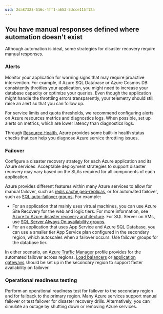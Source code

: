 ```yaml
---
uid: 2da87328-516c-4ff1-a653-3dcce115f12a
---
```

## You have manual responses defined where automation doesn't exist

<div class="alert is-warning"><p></p></div>

Although automation is ideal, some strategies for disaster recovery require manual responses.

### Alerts

Monitor your application for warning signs that may require proactive intervention. For example, if Azure SQL Database or Azure Cosmos DB consistently throttles your application, you might need to increase your database capacity or optimize your queries. Even though the application might handle the throttling errors transparently, your telemetry should still raise an alert so that you can follow up.

For service limits and quota thresholds, we recommend configuring alerts on Azure resources metrics and diagnostics logs. When possible, set up alerts on metrics, which are lower latency than diagnostics logs.

Through [Resource Health](/azure/service-health/resource-health-checks-resource-types), Azure provides some built-in health status checks that can help you diagnose Azure service throttling issues.

### Failover

Configure a disaster recovery strategy for each Azure application and its Azure services. Acceptable deployment strategies to support disaster recovery may vary based on the SLAs required for all components of each application.  

Azure provides different features within many Azure services to allow for manual failover, such as [redis cache geo-replicas](/azure/azure-cache-for-redis/cache-how-to-geo-replication), or for automated failover, such as [SQL auto-failover groups](/azure/sql-database/sql-database-auto-failover-group). For example:

- For an application that mainly uses virtual machines, you can use Azure Site Recovery for the web and logic tiers. For more information, see [Azure to Azure disaster recovery architecture](/azure/site-recovery/azure-to-azure-architecture). For SQL Server on VMs, use [SQL Server Always On availability groups](/azure/virtual-machines/windows/sql/virtual-machines-windows-portal-sql-availability-group-dr).
- For an application that uses App Service and Azure SQL Database, you can use a smaller tier App Service plan configured in the secondary region, which autoscales when a failover occurs. Use failover groups for the database tier.

In either scenario, an [Azure Traffic Manager](/azure/traffic-manager/traffic-manager-overview) profile provides for the automated failover across regions. [Load balancers](/azure/load-balancer/load-balancer-overview) or [application gateways](/azure/application-gateway/overview) should be set up in the secondary region to support faster availability on failover.

### Operational readiness testing

Perform an operational readiness test for failover to the secondary region and for failback to the primary region. Many Azure services support manual failover or test failover for disaster recovery drills. Alternatively, you can simulate an outage by shutting down or removing Azure services.